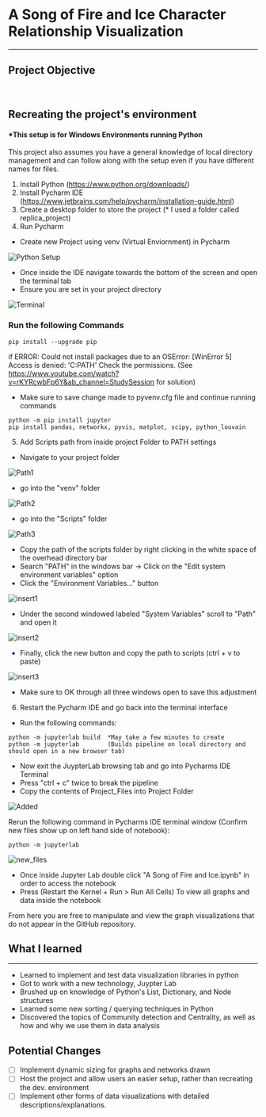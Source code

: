 # A Song of Fire and Ice Character Relationship Visualization
---

## Project Objective

&nbsp;




## Recreating the project's environment

#### *This setup is for Windows Environments running Python

This project also assumes you have a general knowledge of local directory management and can follow along with the setup even if you have different names for files.

1. Install Python (https://www.python.org/downloads/)
2. Install Pycharm IDE (https://www.jetbrains.com/help/pycharm/installation-guide.html)
3. Create a desktop folder to store the project (* I used a folder called replica_project)
4. Run Pycharm

- Create new Project using venv (Virtual Enviornment) in Pycharm 

![Python Setup](https://user-images.githubusercontent.com/54562962/194196957-699c2bcb-b441-4a57-a4ad-37a594b8faf3.jpg)

- Once inside the IDE navigate towards the bottom of the screen and open the terminal tab
- Ensure you are set in your project directory

![Terminal](https://user-images.githubusercontent.com/54562962/194197575-6bc51bc0-e039-4dd0-96e4-79f462629426.jpg)

 ### Run the following Commands
```
pip install --upgrade pip
```
if ERROR: Could not install packages due to an OSError: [WinError 5] Access is denied: 'C:PATH' Check the permissions.
(See https://www.youtube.com/watch?v=rKYRcwbFp6Y&ab_channel=StudySession for solution)
- Make sure to save change made to pyvenv.cfg file and continue running commands
```
python -m pip install jupyter
pip install pandas, networkx, pyvis, matplot, scipy, python_louvain
```
5. Add Scripts path from inside project Folder to PATH settings
- Navigate to your project folder

![Path1](https://user-images.githubusercontent.com/54562962/194244524-a5650cfe-ed90-4144-a62b-97da3b92b108.jpg)

- go into the "venv" folder
			
![Path2](https://user-images.githubusercontent.com/54562962/194244582-4b745633-65bc-49b4-94ec-32eccadb695f.jpg)

- go into the "Scripts" folder

![Path3](https://user-images.githubusercontent.com/54562962/194244646-d9745762-5db9-497a-ba59-bd66cfa80170.jpg)

- Copy the path of the scripts folder by right clicking in the white space of the overhead directory bar
- Search "PATH" in the windows bar -> Click on the "Edit system environment variables" option
- Click the "Environment Variables..." button
 
![insert1](https://user-images.githubusercontent.com/54562962/194244833-c6543d56-1144-489c-b0ab-7bda30db1d4e.jpg)

- Under the second windowed labeled "System Variables" scroll to "Path" and open it

![insert2](https://user-images.githubusercontent.com/54562962/194244997-762c0266-d28e-4860-9b69-af8de2070148.jpg)


- Finally, click the new button and copy the path to scripts (ctrl + v to paste)

![insert3](https://user-images.githubusercontent.com/54562962/194245061-89216a00-ecd8-48ee-b558-5c56331c67c3.jpg)

* Make sure to OK through all three windows open to save this adjustment

6. Restart the Pycharm IDE and go back into the terminal interface
- Run the following commands:

```
python -m jupyterlab build	*May take a few minutes to create 
python -m jupyterlab		(Builds pipeline on local directory and should open in a new browser tab)
```

- Now exit the JuypterLab browsing tab and go into Pycharms IDE Terminal
- Press "ctrl + c" twice to break the pipeline
- Copy the contents of Project_Files into Project Folder

![Added](https://user-images.githubusercontent.com/54562962/194246336-bc3e985b-884e-44f7-a420-a29bff8f07d6.jpg)

Rerun the following command in Pycharms IDE terminal window (Confirm new files show up on left hand side of notebook):
```
python -m jupyterlab 
```

![new_files](https://user-images.githubusercontent.com/54562962/194246608-98ff4aae-01b0-4dfe-9e02-b9e45ba1871c.jpg)


- Once inside Jupyter Lab double click "A Song of Fire and Ice.ipynb" in order to access the notebook
- Press (Restart the Kernel + Run > Run All Cells) To view all graphs and data inside the notebook
 
From here you are free to manipulate and view the graph visualizations that do not appear in the GitHub repository.


## What I learned
------------------------
- Learned to implement and test data visualization libraries in python
- Got to work with a new technology, Juypter Lab
- Brushed up on knowledge of Python's List, Dictionary, and Node structures
- Learned some new sorting / querying techniques in Python
- Discovered the topics of Community detection and Centrality, as well as how and why we use them in data analysis

## Potential Changes
- [ ] Implement dynamic sizing for graphs and networks drawn
- [ ] Host the project and allow users an easier setup, rather than recreating the dev. environment
- [ ] Implement other forms of data visualizations with detailed descriptions/explanations.
